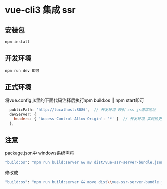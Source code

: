 # vue-cli3 集成 ssr
## 安装包
```
npm install
```
## 开发环境
```
npm run dev 即可
```
## 正式环境
将vue.config.js里的下面代码注释后执行npm build:os || npm start即可
```javascript
  publicPath: 'http://localhost:8080',  // 开发环境 映射 css js请求地址
  devServer: {
    headers: { 'Access-Control-Allow-Origin': '*' }  // 开发环境 实现热更新 跨域问题
  },
```

## 注意
package.json中
windows系统需将
```bash
"build:os": "npm run build:server && mv dist/vue-ssr-server-bundle.json bundle && npm run build:client && mv bundle dist/vue-ssr-server-bundle.json"
```
修改成
```bash
"build:os": "npm run build:server && move dist\\vue-ssr-server-bundle.json bundle && npm run build:client && move bundle dist\\vue-ssr-server-bundle.json"
```
